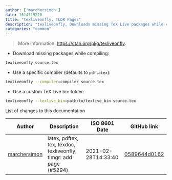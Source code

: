 ```yaml
---
author: ['marchersimon']
date: 1614519220
title: "texliveonfly, TLDR Pages"
description: "texliveonfly, Downloads missing TeX Live packages while compiling `.tex` files."
categories: "common"
---
```

> More information: <https://ctan.org/pkg/texliveonfly>.

- Download missing packages while compiling:

```bash
texliveonfly source.tex
```

- Use a specific compiler (defaults to `pdflatex`):

```bash
texliveonfly --compiler=compiler source.tex
```

- Use a custom TeX Live `bin` folder:

```bash
texliveonfly --texlive_bin=path/to/texlive_bin source.tex
```
List of changes to this documentation


Author | Description | ISO 8601 Date | GitHub link
------|-----|-----|-----
[marchersimon](mailto:50295997+marchersimon@users.noreply.github.com) | latex, pdftex, tex, texdoc, texliveonfly, tlmgr: add page (#5294) | 2021-02-28T14:33:40 | [0589644d0162](https://github.com/tldr-pages/tldr/commit/0589644d0162bec7390a9ad3b417effa0577bf7b)

